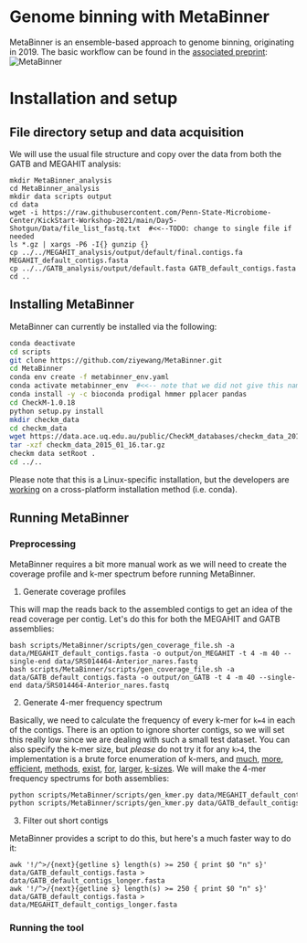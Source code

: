 # Genome binning with MetaBinner

MetaBinner is an ensemble-based approach to genome binning, originating in 2019. The basic workflow can be found in the [associated preprint](https://www.biorxiv.org/content/10.1101/2021.07.25.453671v1):
![MetaBinner](https://user-images.githubusercontent.com/6362936/128402144-07f5135e-d36f-4cc7-b2eb-a6e6f1019919.PNG)

# Installation and setup

## File directory setup and data acquisition
We will use the usual file structure and copy over the data from both the GATB and MEGAHIT analysis:
```
mkdir MetaBinner_analysis
cd MetaBinner_analysis
mkdir data scripts output
cd data
wget -i https://raw.githubusercontent.com/Penn-State-Microbiome-Center/KickStart-Workshop-2021/main/Day5-Shotgun/Data/file_list_fastq.txt  #<<--TODO: change to single file if needed
ls *.gz | xargs -P6 -I{} gunzip {}
cp ../../MEGAHIT_analysis/output/default/final.contigs.fa MEGAHIT_default_contigs.fasta
cp ../../GATB_analysis/output/default.fasta GATB_default_contigs.fasta
cd ..
```

## Installing MetaBinner
MetaBinner can currently be installed via the following:
```bash
conda deactivate
cd scripts
git clone https://github.com/ziyewang/MetaBinner.git
cd MetaBinner
conda env create -f metabinner_env.yaml
conda activate metabinner_env  #<<-- note that we did not give this name to the environment; the name is contained in the yaml file itself.
conda install -y -c bioconda prodigal hmmer pplacer pandas
cd CheckM-1.0.18
python setup.py install
mkdir checkm_data
cd checkm_data
wget https://data.ace.uq.edu.au/public/CheckM_databases/checkm_data_2015_01_16.tar.gz
tar -xzf checkm_data_2015_01_16.tar.gz 
checkm data setRoot .
cd ../..
```
Please note that this is a Linux-specific installation, but the developers are [working](https://github.com/ziyewang/MetaBinner/issues/4) on a cross-platform installation method (i.e. conda).

## Running MetaBinner

### Preprocessing
MetaBinner requires a bit more manual work as we will need to create the coverage profile and k-mer spectrum before running MetaBinner.

1. Generate coverage profiles

This will map the reads back to the assembled contigs to get an idea of the read coverage per contig. Let's do this for both the MEGAHIT and GATB assemblies:
```
bash scripts/MetaBinner/scripts/gen_coverage_file.sh -a data/MEGAHIT_default_contigs.fasta -o output/on_MEGAHIT -t 4 -m 40 --single-end data/SRS014464-Anterior_nares.fastq
bash scripts/MetaBinner/scripts/gen_coverage_file.sh -a data/GATB_default_contigs.fasta -o output/on_GATB -t 4 -m 40 --single-end data/SRS014464-Anterior_nares.fastq
```

2. Generate 4-mer frequency spectrum

Basically, we need to calculate the frequency of every k-mer for `k=4` in each of the contigs. There is an option to ignore shorter contigs, so we will set this really low 
since we are dealing with such a small test dataset. You can also specify the k-mer size, but _please_ do not try it for any `k>4`, the implementation is a brute force enumeration of k-mers, and [much](https://gatb.inria.fr/software/dsk/), [more](http://www.genome.umd.edu/jellyfish.html), [efficient](https://khmer.readthedocs.io/en/latest/), [methods](https://github.com/refresh-bio/KMC), [exist](https://github.com/uni-halle/gerbil), [for](https://github.com/pmelsted/BFCounter), [larger](https://sourceforge.net/projects/kanalyze/), [k-sizes](http://grafia.cs.ucsb.edu/msp/download.html).
We will make the 4-mer frequency spectrums for both assemblies:
```bash
python scripts/MetaBinner/scripts/gen_kmer.py data/MEGAHIT_default_contigs.fasta 250 4; mv data/kmer_4_f250.csv output/on_MEGAHIT/kmer_4_f250.csv
python scripts/MetaBinner/scripts/gen_kmer.py data/GATB_default_contigs.fasta 250 4; mv data/kmer_4_f250.csv output/on_GATB/kmer_4_f250.csv
```

3. Filter out short contigs

MetaBinner provides a script to do this, but here's a much faster way to do it:
```
awk '!/^>/{next}{getline s} length(s) >= 250 { print $0 "n" s}' data/GATB_default_contigs.fasta > data/GATB_default_contigs_longer.fasta
awk '!/^>/{next}{getline s} length(s) >= 250 { print $0 "n" s}' data/GATB_default_contigs.fasta > data/MEGAHIT_default_contigs_longer.fasta
```
### Running the tool

